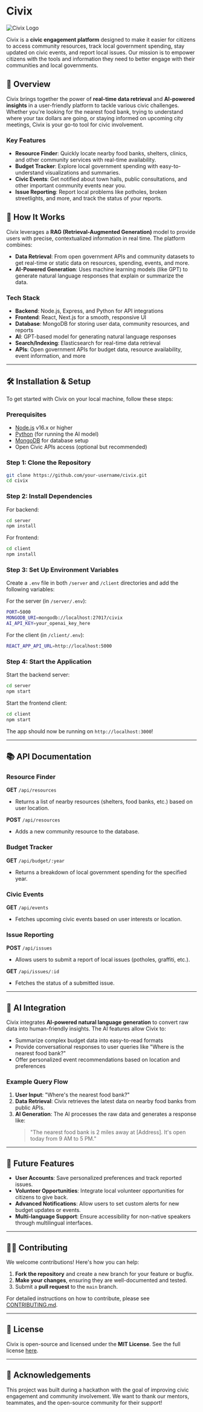 # Civix

![Civix Logo]('./assets/images/logo.png') <!-- Add your logo URL here -->

Civix is a **civic engagement platform** designed to make it easier for citizens to access community resources, track local government spending, stay updated on civic events, and report local issues. Our mission is to empower citizens with the tools and information they need to better engage with their communities and local governments. 

## 🚀 Overview

Civix brings together the power of **real-time data retrieval** and **AI-powered insights** in a user-friendly platform to tackle various civic challenges. Whether you're looking for the nearest food bank, trying to understand where your tax dollars are going, or staying informed on upcoming city meetings, Civix is your go-to tool for civic involvement.

### Key Features

- **Resource Finder**: Quickly locate nearby food banks, shelters, clinics, and other community services with real-time availability.
- **Budget Tracker**: Explore local government spending with easy-to-understand visualizations and summaries.
- **Civic Events**: Get notified about town halls, public consultations, and other important community events near you.
- **Issue Reporting**: Report local problems like potholes, broken streetlights, and more, and track the status of your reports.

## 🧠 How It Works

Civix leverages a **RAG (Retrieval-Augmented Generation)** model to provide users with precise, contextualized information in real time. The platform combines:
- **Data Retrieval**: From open government APIs and community datasets to get real-time or static data on resources, spending, events, and more.
- **AI-Powered Generation**: Uses machine learning models (like GPT) to generate natural language responses that explain or summarize the data.

### Tech Stack

- **Backend**: Node.js, Express, and Python for API integrations
- **Frontend**: React, Next.js for a smooth, responsive UI
- **Database**: MongoDB for storing user data, community resources, and reports
- **AI**: GPT-based model for generating natural language responses
- **Search/Indexing**: Elasticsearch for real-time data retrieval
- **APIs**: Open government APIs for budget data, resource availability, event information, and more

---

## 🛠️ Installation & Setup

To get started with Civix on your local machine, follow these steps:

### Prerequisites
- [Node.js](https://nodejs.org/) v16.x or higher
- [Python](https://www.python.org/) (for running the AI model)
- [MongoDB](https://www.mongodb.com/) for database setup
- Open Civic APIs access (optional but recommended)

### Step 1: Clone the Repository
```bash
git clone https://github.com/your-username/civix.git
cd civix
```

### Step 2: Install Dependencies
For backend:
```bash
cd server
npm install
```

For frontend:
```bash
cd client
npm install
```

### Step 3: Set Up Environment Variables
Create a `.env` file in both `/server` and `/client` directories and add the following variables:

For the server (in `/server/.env`):
```bash
PORT=5000
MONGODB_URI=mongodb://localhost:27017/civix
AI_API_KEY=your_openai_key_here
```

For the client (in `/client/.env`):
```bash
REACT_APP_API_URL=http://localhost:5000
```

### Step 4: Start the Application

Start the backend server:
```bash
cd server
npm start
```

Start the frontend client:
```bash
cd client
npm start
```

The app should now be running on `http://localhost:3000`!

---

## 📚 API Documentation

### Resource Finder
**GET** `/api/resources`
- Returns a list of nearby resources (shelters, food banks, etc.) based on user location.

**POST** `/api/resources`
- Adds a new community resource to the database.

### Budget Tracker
**GET** `/api/budget/:year`
- Returns a breakdown of local government spending for the specified year.

### Civic Events
**GET** `/api/events`
- Fetches upcoming civic events based on user interests or location.

### Issue Reporting
**POST** `/api/issues`
- Allows users to submit a report of local issues (potholes, graffiti, etc.).

**GET** `/api/issues/:id`
- Fetches the status of a submitted issue.

---

## 🤖 AI Integration

Civix integrates **AI-powered natural language generation** to convert raw data into human-friendly insights. The AI features allow Civix to:
- Summarize complex budget data into easy-to-read formats
- Provide conversational responses to user queries like "Where is the nearest food bank?"
- Offer personalized event recommendations based on location and preferences

### Example Query Flow
1. **User Input**: "Where's the nearest food bank?"
2. **Data Retrieval**: Civix retrieves the latest data on nearby food banks from public APIs.
3. **AI Generation**: The AI processes the raw data and generates a response like: 
   > "The nearest food bank is 2 miles away at [Address]. It's open today from 9 AM to 5 PM."

---

## 🚧 Future Features
- **User Accounts**: Save personalized preferences and track reported issues.
- **Volunteer Opportunities**: Integrate local volunteer opportunities for citizens to give back.
- **Advanced Notifications**: Allow users to set custom alerts for new budget updates or events.
- **Multi-language Support**: Ensure accessibility for non-native speakers through multilingual interfaces.

---

## 🧑‍💻 Contributing

We welcome contributions! Here's how you can help:

1. **Fork the repository** and create a new branch for your feature or bugfix.
2. **Make your changes**, ensuring they are well-documented and tested.
3. Submit a **pull request** to the `main` branch.

For detailed instructions on how to contribute, please see [CONTRIBUTING.md](CONTRIBUTING.md).

---

## 📝 License

Civix is open-source and licensed under the **MIT License**. See the full license [here](LICENSE).

---

## 🌟 Acknowledgements

This project was built during a hackathon with the goal of improving civic engagement and community involvement. We want to thank our mentors, teammates, and the open-source community for their support!